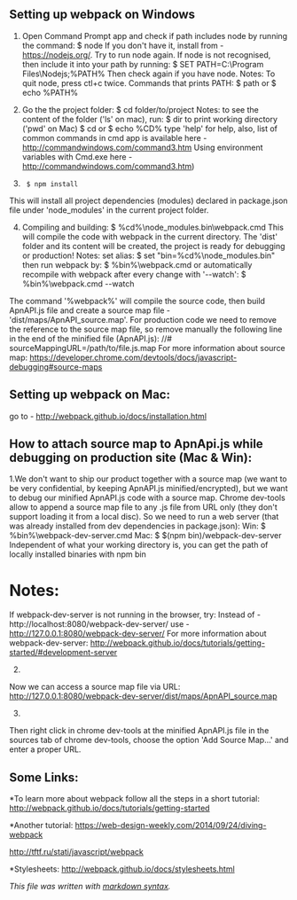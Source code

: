 ## Setting up webpack on Windows

1. Open Command Prompt app and check if path includes node by running the command:
        $ node
If you don't have it, install from - https://nodejs.org/.
Try to run node again.
If node is not recognised, then include it into your path by running:
        $ SET PATH=C:\Program Files\Nodejs;%PATH%
Then check again if you have node. 
Notes:
To quit node, press ctl+c twice.
Commands that prints PATH:
        $ path
or 
        $ echo %PATH% 

 
2. Go the the project folder:
        $ cd folder/to/project
Notes:
to see the content of the folder ('ls' on mac), run:
        $ dir
to print working directory ('pwd' on Mac)
        $ cd
or
        $ echo %CD%
type 'help' for help, 
also, list of common commands in cmd app is available here - http://commandwindows.com/command3.htm
Using environment variables with Cmd.exe here - http://commandwindows.com/command3.htm)

3. 
        $ npm install
This will install all project dependencies (modules) declared in package.json file under 'node_modules' in the current project folder.
 
4. Compiling and building:
        $ %cd%\node_modules\.bin\webpack.cmd
This will compile the code with webpack in the current directory.
The 'dist' folder and its content will be created, the project is ready for debugging or production!
Notes:
set alias:
        $ set "bin=%cd%\node_modules\.bin"
then run webpack by:
        $ %bin%\webpack.cmd
or automatically recompile with webpack after every change with '--watch':
        $ %bin%\webpack.cmd --watch


The command '%webpack%' will compile the source code, then build ApnAPI.js file and create a source map file - 'dist/maps/ApnAPI_source.map'. 
For production code we need to remove the reference to the source map file, 
so remove manually the following line in the end of the minified file (ApnAPI.js):
//# sourceMappingURL=/path/to/file.js.map
For more information about source map: 
https://developer.chrome.com/devtools/docs/javascript-debugging#source-maps

## Setting up webpack on Mac:
go to - http://webpack.github.io/docs/installation.html


## How to attach source map to ApnApi.js while debugging on production site (Mac & Win): 
1.We don't want to ship our product together with a source map (we want to be very confidential, 
by keeping ApnAPI.js minified/encrypted), but we want to debug our minified ApnAPI.js code with a source map.
Chrome dev-tools allow to append a source map file to any .js file from URL only (they don't support loading it from a local disc). 
So we need to run a web server (that was already installed from dev dependencies in package.json):
Win:
    $ %bin%\webpack-dev-server.cmd
Mac:
    $ $(npm bin)/webpack-dev-server
Independent of what your working directory is, you can get the path of locally installed binaries with
npm bin
# Notes:
If webpack-dev-server is not running in the browser, try:
Instead of - http://localhost:8080/webpack-dev-server/
use - http://127.0.0.1:8080/webpack-dev-server/
For more information about webpack-dev-server: http://webpack.github.io/docs/tutorials/getting-started/#development-server

2.
Now we can access a source map file via URL:
http://127.0.0.1:8080/webpack-dev-server/dist/maps/ApnAPI_source.map

3.
Then right click in chrome dev-tools at the minified ApnAPI.js file in the sources tab of chrome dev-tools,
choose the option 'Add Source Map...' and enter a proper URL.


## Some Links:
*To learn more about webpack follow all the steps in a short tutorial:
http://webpack.github.io/docs/tutorials/getting-started

*Another tutorial:
https://web-design-weekly.com/2014/09/24/diving-webpack

http://tftf.ru/stati/javascript/webpack

*Stylesheets:
http://webpack.github.io/docs/stylesheets.html

*This file was written with [markdown syntax](https://guides.github.com/features/mastering-markdown/).*